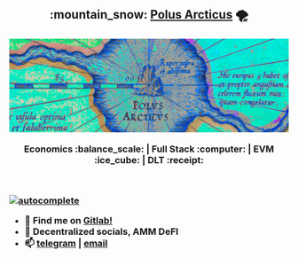 <h2 align="center">:mountain_snow: <a href="https://polusarcticus.gitlab.io/web-portal/">Polus Arcticus</a> 🌪️<h3>
<p align="center"><img src="https://github.com/polus-arcticus/polus-arcticus/blob/main/septentrio-banner.jpg"/></p>
<p align="center">Economics :balance_scale: | Full Stack :computer: | EVM :ice_cube: | DLT :receipt:</p><br/>

[![autocomplete](https://codeium.com/badges/user/mannerly-enticed-thrasher-33266/autocomplete)](https://codeium.com/profile/mannerly-enticed-thrasher-33266)

- :fox_face:  Find me on [Gitlab!](https://gitlab.com/polusarcticus) <br/>
- 💬  Decentralized socials, AMM DeFI <br/>
- 📫 [telegram](https://t.me/polusarcticus) | [email](thulsmans.1133@gmail.com)


<!--
**polus-arcticus/polus-arcticus** is a ✨ _special_ ✨ repository because its `README.md` (this file) appears on your GitHub profile.

Here are some ideas to get you started:

- 🔭 I’m currently working on ...
- 🌱 I’m currently learning ...
- 👯 I’m looking to collaborate on ...
- 🤔 I’m looking for help with ...
- 💬 Ask me about ...
- 📫 How to reach me: ...
- 😄 Pronouns: ...
- ⚡ Fun fact: ...
-->

